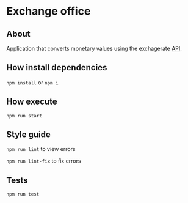 # Exchange office

## About

Application that converts monetary values using the exchagerate [API](https://exchangerate.host/#/).


## How install dependencies

`npm install` or `npm i`

## How execute

`npm run start`

## Style guide

`npm run lint` to view errors

`npm run lint-fix` to fix errors

## Tests

`npm run test`
